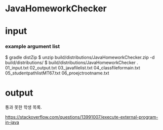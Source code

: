 # JavaHomeworkChecker
<h1>input</h1>

<h3>example argument list</h3>

$ gradle distZip
$ unzip build/distributions/JavaHomeworkChecker.zip -d build/distributions/
$ build/distributions/JavaHomeworkChecker . 01_input.txt 02_output.txt 03_javafilelist.txt 04_classfileformain.txt 05_studentpathlistMT67.txt 06_proejctrootname.txt


<h1>output</h1>

통과 못한 학생 목록.

https://stackoverflow.com/questions/13991007/execute-external-program-in-java

